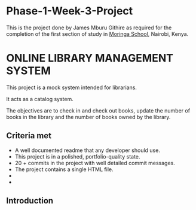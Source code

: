 # Phase-1-Week-3-Project
<p>This is the project done by James Mburu Githire as required for the completion of the first section of study in <a href="https://moringaschool.com/" target="_blank">Moringa School</a>, Nairobi, Kenya.</p>
<body style="textAlign:center;font-family: `Montserrat r`;">
    <h1>ONLINE LIBRARY MANAGEMENT SYSTEM</h1>
    <p  style="display:inline;">This project is a mock system intended for librarians.</p><p></p>
    <p>It acts as a catalog system.</p>
    <p>The objectives are to check in and check out books, update the number of books in the library and the number of books owned by the library.</p>
    <h2>Criteria met</h2>
    <ul>
    <li>A well documented readme that any developer should use.</li>
    <li>This project is in a polished, portfolio-quality state.</li>
    <li>20 + commits in the project with well detailed commit messages.</li>
    <li>The project contains a single HTML file.</li>
    <li></li>
    <li></li>
    </ul>
    <h2>Introduction</h2>

</body>